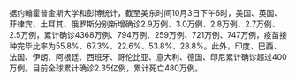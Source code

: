 据约翰霍普金斯大学和彭博统计，截至美东时间10月3日下午6时，美国、英国、菲律宾、土耳其、俄罗斯分别新增确诊2.9万例、3.0万例、2.8万例、2.7万例、2.5万例，累计确诊4368万例、794万例、259万例、721万例、747万例，疫苗接种完毕比率为55.8%、67.3%、22.6%、53.8%、28.8%。此外，印度、巴西、法国、伊朗、阿根廷、西班牙、哥伦比亚、意大利、德国、印尼累计确诊超过400万例。目前全球累计确诊2.35亿例，累计死亡480万例。
